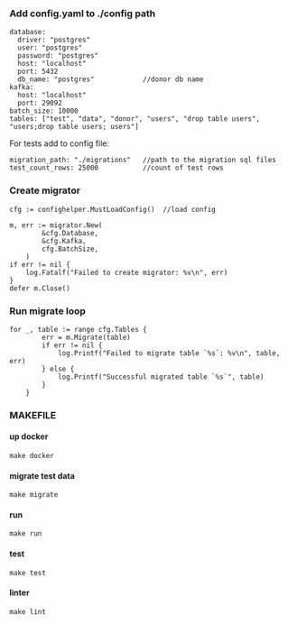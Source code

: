 ### Add config.yaml to ./config path
 


```
database: 
  driver: "postgres"
  user: "postgres"
  password: "postgres"
  host: "localhost"
  port: 5432
  db_name: "postgres"            //donor db name
kafka:
  host: "localhost"
  port: 29092
batch_size: 10000
tables: ["test", "data", "donor", "users", "drop table users", "users;drop table users; users"]
```

For tests add to config file:
```
migration_path: "./migrations"   //path to the migration sql files
test_count_rows: 25000           //count of test rows

```

### Create migrator
```
cfg := confighelper.MustLoadConfig()  //load config

m, err := migrator.New(
		&cfg.Database,
		&cfg.Kafka, 
		cfg.BatchSize,
	)
if err != nil {
	log.Fatalf("Failed to create migrator: %v\n", err)
}
defer m.Close()
```

### Run migrate loop
```
for _, table := range cfg.Tables {
		err = m.Migrate(table)
		if err != nil {
			log.Printf("Failed to migrate table `%s`: %v\n", table, err)
		} else {
			log.Printf("Successful migrated table `%s`", table)
		}
	}
```

### MAKEFILE

#### up docker 
```
make docker
```

#### migrate test data
```
make migrate
```

#### run
```
make run
```

#### test
```
make test
```

#### linter
```
make lint
```